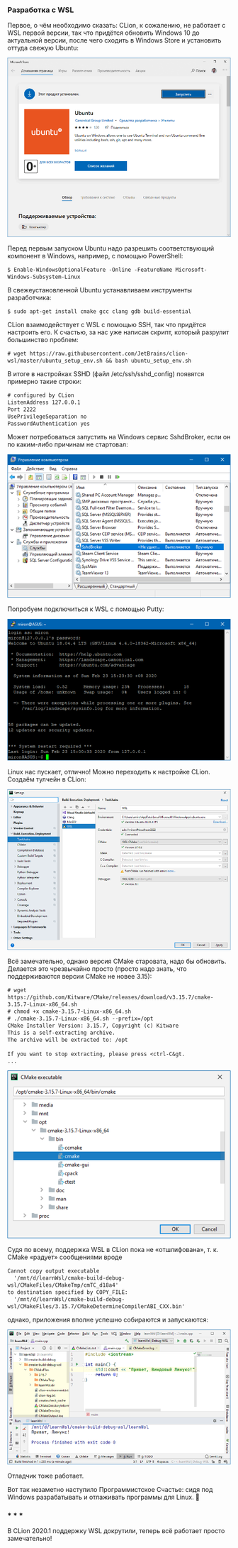 ### Разработка с WSL

Первое, о чём необходимо сказать: CLion, к сожалению, не работает с WSL первой версии, так что придётся обновить Windows 10 до актуальной версии, после чего сходить в Windows Store и установить оттуда свежую Ubuntu:

![wsl-ubuntu](img/wsl-ubuntu.png)

Перед первым запуском Ubuntu надо разрешить соответствующий компонент в Windows, например, с помощью PowerShell:

```
$ Enable-WindowsOptionalFeature -Online -FeatureName Microsoft-Windows-Subsystem-Linux
```

В свежеустановленной Ubuntu устанавливаем инструменты разработчика:

```
$ sudo apt-get install cmake gcc clang gdb build-essential
```

CLion взаимодействует с WSL с помощью SSH, так что придётся настроить его. К счастью, за нас уже написан скрипт, который разрулит большинство проблем:

```
# wget https://raw.githubusercontent.com/JetBrains/clion-wsl/master/ubuntu_setup_env.sh && bash ubuntu_setup_env.sh
```

В итоге в настройках SSHD (файл /etc/ssh/sshd_config) появятся примерно такие строки:

```
# configured by CLion
ListenAddress 127.0.0.1
Port 2222
UsePrivilegeSeparation no
PasswordAuthentication yes
```

Может потребоваться запустить на Windows сервис SshdBroker, если он по каким-либо причинам не стартовал:

![wsl-ssh-browser](img/wsl-ssh-broker.png)

Попробуем подключиться к WSL с помощью Putty:

![wsl-putty](img/wsl-putty.png)

Linux нас пускает, отлично! Можно переходить к настройке CLion. Создаём тулчейн в CLion:

![wsl-toolchain](img/wsl-toolchain.png)

Всё замечательно, однако версия CMake старовата, надо бы обновить. Делается это чрезвычайно просто (просто надо знать, что поддерживаются версии CMake не новее 3.15):

```
# wget https://github.com/Kitware/CMake/releases/download/v3.15.7/cmake-3.15.7-Linux-x86_64.sh
# chmod +x cmake-3.15.7-Linux-x86_64.sh
# ./cmake-3.15.7-Linux-x86_64.sh --prefix=/opt
CMake Installer Version: 3.15.7, Copyright (c) Kitware
This is a self-extracting archive.
The archive will be extracted to: /opt
 
If you want to stop extracting, please press <ctrl-C&gt.
...
```

![wsl-cmake](img/wsl-cmake.png)

Судя по всему, поддержка WSL в CLion пока не «отшлифована», т. к. CMake «радует» сообщениями вроде

```
Cannot copy output executable
  '/mnt/d/learnWsl/cmake-build-debug-wsl/CMakeFiles/CMakeTmp/cmTC_d18a4'
to destination specified by COPY_FILE:
  '/mnt/d/learnWsl/cmake-build-debug-wsl/CMakeFiles/3.15.7/CMakeDetermineCompilerABI_CXX.bin'
```

однако, приложения вполне успешно собираются и запускаются:

![wsl-run](img/wsl-run.png)

Отладчик тоже работает.

Вот так незаметно наступило Программистское Счастье: сидя под Windows разрабатывать и отлаживать программы для Linux. 🙂

### * * *

В CLion 2020.1 поддержку WSL докрутили, теперь всё работает просто замечательно!
